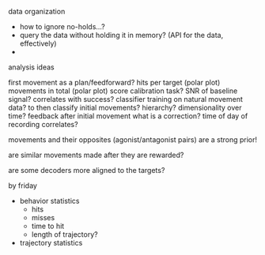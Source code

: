 data organization
- how to ignore no-holds...?
- query the data without holding it in memory? (API for the data, effectively)
- 

analysis ideas

first movement as a plan/feedforward?
hits per target (polar plot)
movements in total (polar plot)
score calibration task?
SNR of baseline signal? correlates with success?
classifier training on natural movement data?
	to then classify initial movements? 
hierarchy?
	dimensionality over time?
feedback
	after initial movement
	what is a correction?
time of day of recording correlates?

movements and their opposites (agonist/antagonist pairs) are a strong prior!

are similar movements made after they are rewarded?

are some decoders more aligned to the targets?

by friday
- behavior statistics
	- hits
	- misses
	- time to hit
	- length of trajectory?
- trajectory statistics